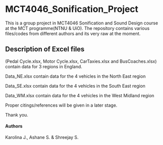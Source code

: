 # MCT4046_Sonification_Project

This is a group project in MCT4046 Sonification and Sound Design course at the MCT programme(NTNU & UiO). The repository contains various files/codes from different authors and its very raw at the moment. 

## Description of Excel files
(Pedal Cycle.xlsx, Motor Cycle.xlsx, CarTaxies.xlsx and BusCoaches.xlsx) contain data for 3 regions in England. 

Data_NE.xlsx contain data for the 4 vehicles in the North East region

Data_SE.xlsx contain data for the 4 vehicles in the South East region

Data_WM.xlsx contain data for the 4 vehicles in the West Midland region

Proper citings/references will be given in a later stage.
 
Thank you.

#### Authors

Karolina J., Ashane S. & Shreejay S.
